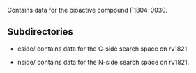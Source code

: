 Contains data for the bioactive compound F1804-0030.

## Subdirectories

- cside/ contains data for the C-side search space on rv1821.

- nside/ contains data for the N-side search space on rv1821.

